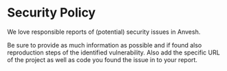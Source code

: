 # Security Policy

We love responsible reports of (potential) security issues in Anvesh.

Be sure to provide as much information as possible and if found also reproduction steps of the identified vulnerability. Also add the specific URL of the project as well as code you found the issue in to your report.
